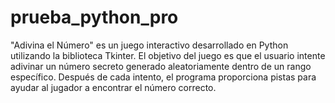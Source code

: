 # prueba_python_pro
"Adivina el Número" es un juego interactivo desarrollado en Python utilizando la biblioteca Tkinter. El objetivo del juego es que el usuario intente adivinar un número secreto generado aleatoriamente dentro de un rango específico. Después de cada intento, el programa proporciona pistas para ayudar al jugador a encontrar el número correcto.
